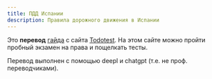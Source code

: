 ```yaml
---
title: ПДД Испании
description: Правила дорожного движения в Испании
---
```


Это **перевод** [гайда](https://www.todotest.com/manual/manual_autoescuela.asp) c сайта [Todotest](https://www.todotest.com/). На этом сайте можно пройти пробный экзамен на права и пощелкать тесты.

Перевод выполнен с помощью deepl и chatgpt (т.е. не проф. переводчиками).
